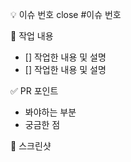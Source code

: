 💡 이슈 번호
close #이슈 번호

📖 작업 내용

- [] 작업한 내용 및 설명
- [] 작업한 내용 및 설명

✅ PR 포인트

- 봐야하는 부분
- 궁금한 점

📸 스크린샷
